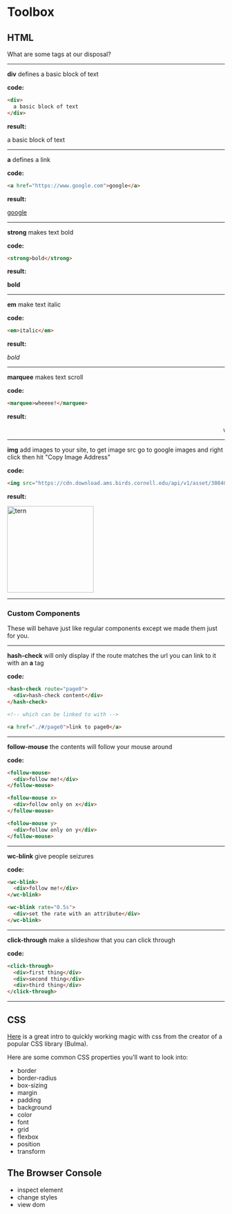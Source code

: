 # Toolbox

## HTML

What are some tags at our disposal?

<hr>

**div** defines a basic block of text

**code:** 

```html
<div>
  a basic block of text
</div>
```

**result:** 

<div>
  a basic block of text
</div>

<hr>

**a** defines a link

**code:** 

```html
<a href="https://www.google.com">google</a>
```

**result:** 

<a href="https://www.google.com">google</a>

<hr>

**strong** makes text bold

**code:** 

```html
<strong>bold</strong>
```

**result:** 

<strong>bold</strong>

<hr>

**em** make text italic

**code:** 

```html
<em>italic</em>
```

**result:** 

<em>bold</em>

<hr>

**marquee** makes text scroll

**code:** 

```html
<marquee>wheeee!</marquee>
```

**result:** 

<marquee>wheeee!</marquee>

<hr>

**img** add images to your site, to get image src go to google images and right click then hit "Copy Image Address"

**code:** 

```html
<img src="https://cdn.download.ams.birds.cornell.edu/api/v1/asset/308404421/1800" alt="tern" height="200">
```

**result:** 

<img src="https://cdn.download.ams.birds.cornell.edu/api/v1/asset/308404421/1800" alt="tern" height="200">

<hr>


### Custom Components

These will behave just like regular components except we made them just for you.

<hr>

**hash-check** will only display if the route matches the url you can link to it with an **a** tag

**code:** 

```html
<hash-check route="page0">
  <div>hash-check content</div>
</hash-check>

<!-- which can be linked to with -->

<a href="./#/page0">link to page0</a>
```
<hr>

**follow-mouse** the contents will follow your mouse around

**code:** 

```html
<follow-mouse>
  <div>follow me!</div>
</follow-mouse>

<follow-mouse x>
  <div>follow only on x</div>
</follow-mouse>

<follow-mouse y>
  <div>follow only on y</div>
</follow-mouse>
```

<hr>

**wc-blink** give people seizures

**code:** 

```html
<wc-blink>
  <div>follow me!</div>
</wc-blink>

<wc-blink rate="0.5s">
  <div>set the rate with an attribute</div>
</wc-blink>
```

<hr>

**click-through** make a slideshow that you can click through

**code:** 

```html
<click-through>
  <div>first thing</div>
  <div>second thing</div>
  <div>third thing</div>
</click-through>
```

<hr>

## CSS

[Here](https://jgthms.com/web-design-in-4-minutes/) is a great intro to quickly working magic with css from the creator of a popular CSS library (Bulma).

Here are some common CSS properties you'll want to look into:

- border
- border-radius
- box-sizing
- margin
- padding
- background
- color
- font
- grid
- flexbox
- position
- transform

## The Browser Console

- inspect element
- change styles
- view dom









